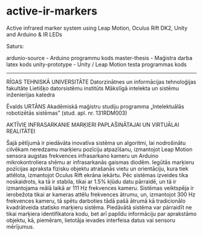 # active-ir-markers
Active infrared marker system using Leap Motion, Oculus Rift DK2, Unity and Arduino &amp; IR LEDs

Saturs:

ardunio-source - Arduino programmu kods
master-thesis - Maģistra darba latex kods
unity-prototype - Unity / Leap Motion testa programmas kods

---

RĪGAS TEHNISKĀ UNIVERSITĀTE
Datorzinātnes un informācijas tehnoloģijas fakultāte
Lietišķo datorsistēmu institūts 
Mākslīgā intelekta un sistēmu inženierijas katedra

Ēvalds URTĀNS
Akadēmiskā maģistru studiju programma „Intelektuālās robotizētās sistēmas”
(stud. apl. nr. 131RDM003)

AKTĪVIE INFRASARKANIE MARĶIERI PAPLAŠINĀTAJAI UN VIRTUĀLAI REALITĀTEI

Šajā pētījumā ir piedāvāta inovatīva sistēma un algoritmi, lai nodrošinātu
cilvēkam neredzamu marķieru pozīciju atpazīšanu, izmantojot Leap Motion 
sensora augstas frekvences infrasarkano kameru un Arduino mikrokontroliera shēmu ar infrasarkanās gaismas diodēm.
Iegūtās marķieru pozīcijas apraksta fizisku objektu atrašanās vietu un orientāciju, kura
tiek attēlota, izmantojot Oculus Rift ekrāna iekārtu.
Pēc sistēmas izveides tika noskaidrots, ka tā ir stabila, tikai ar 1.5\% kļūdu datu pārraidē, un tā ir izmantojama reālā laikā ar 111 Hz frekvences kameru. 
Sistēmas veiktspēja ir ierobežota tikai ar kameras attēlu frekvences ātrumu, un, izmantojot 300 Hz frekvences kameru, tā spētu darboties tādā pašā ātrumā kā tradicionālo kvadrātveida statisko marķieru sistēma.
Piedāvātā sistēma var pārraidīt ne tikai marķiera identifikatora kodu, bet arī papildu informāciju par aprakstāmo objektu, kā, piemēram, lietotāja ievades interfeisa datus vai sensoru mērījumus.
